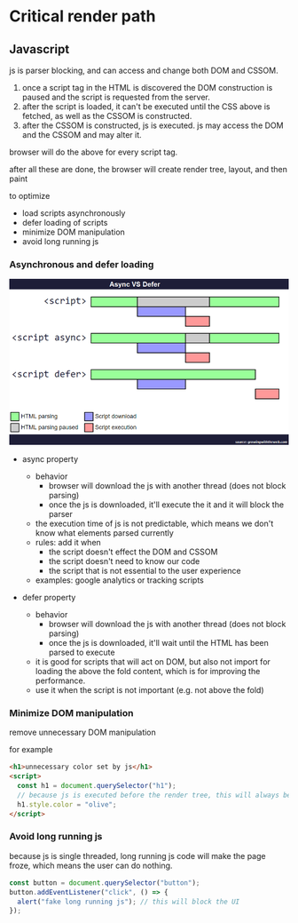 # Critical render path

## Javascript

js is parser blocking, and can access and change both DOM and CSSOM.

1. once a script tag in the HTML is discovered the DOM construction is paused and the script is requested from the server.
1. after the script is loaded, it can't be executed until the CSS above is fetched, as well as the CSSOM is constructed.
1. after the CSSOM is constructed, js is executed. js may access the DOM and the CSSOM and may alter it.

browser will do the above for every script tag.

after all these are done, the browser will create render tree, layout, and then paint

to optimize

- load scripts asynchronously
- defer loading of scripts
- minimize DOM manipulation
- avoid long running js

### Asynchronous and defer loading

![async-vs-defer](./img/async-vs-defer.png)

- async property

  - behavior
    - browser will download the js with another thread (does not block parsing)
    - once the js is downloaded, it'll execute the it and it will block the parser
  - the execution time of js is not predictable, which means we don't know what elements parsed currently
  - rules: add it when
    - the script doesn't effect the DOM and CSSOM
    - the script doesn't need to know our code
    - the script that is not essential to the user experience
  - examples: google analytics or tracking scripts

- defer property
  - behavior
    - browser will download the js with another thread (does not block parsing)
    - once the js is downloaded, it'll wait until the HTML has been parsed to execute
  - it is good for scripts that will act on DOM, but also not import for loading the above the fold content, which is for improving the performance.
  - use it when the script is not important (e.g. not above the fold)

### Minimize DOM manipulation

remove unnecessary DOM manipulation

for example

```html
<h1>unnecessary color set by js</h1>
<script>
  const h1 = document.querySelector("h1");
  // because js is executed before the render tree, this will always be olive when rendering
  h1.style.color = "olive";
</script>
```

### Avoid long running js

because js is single threaded, long running js code will make the page froze, which means the user can do nothing.

```javascript
const button = document.querySelector("button");
button.addEventListener("click", () => {
  alert("fake long running js"); // this will block the UI
});
```
